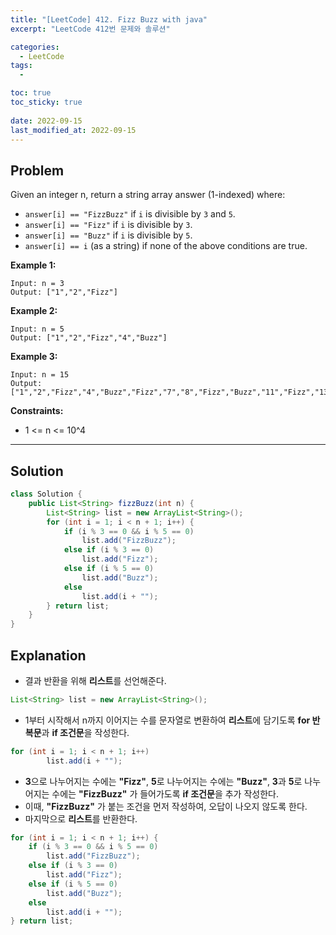 ```yaml
---
title: "[LeetCode] 412. Fizz Buzz with java"
excerpt: "LeetCode 412번 문제와 솔루션"

categories:
  - LeetCode
tags:
  - 

toc: true
toc_sticky: true
 
date: 2022-09-15
last_modified_at: 2022-09-15
---
```

## **Problem**
Given an integer n, return a string array answer (1-indexed) where:

- `answer[i] == "FizzBuzz"` if `i` is divisible by `3` and `5`.
- `answer[i] == "Fizz"` if `i` is divisible by `3`.
- `answer[i] == "Buzz"` if `i` is divisible by `5`.
- `answer[i] == i` (as a string) if none of the above conditions are true.

**Example 1:**
```
Input: n = 3
Output: ["1","2","Fizz"]
```
**Example 2:**
```
Input: n = 5
Output: ["1","2","Fizz","4","Buzz"]
```
**Example 3:**
```
Input: n = 15
Output: ["1","2","Fizz","4","Buzz","Fizz","7","8","Fizz","Buzz","11","Fizz","13","14","FizzBuzz"]
```
**Constraints:**
- 1 <= n <= 10^4

---
## **Solution**
```java
class Solution {
    public List<String> fizzBuzz(int n) {
        List<String> list = new ArrayList<String>();
        for (int i = 1; i < n + 1; i++) {
            if (i % 3 == 0 && i % 5 == 0)
                list.add("FizzBuzz");
            else if (i % 3 == 0)
                list.add("Fizz");
            else if (i % 5 == 0)
                list.add("Buzz");
            else
                list.add(i + "");
        } return list;
    }
}
```
## **Explanation**
- 결과 반환을 위해 **리스트**를 선언해준다.
```java
List<String> list = new ArrayList<String>();
```
- 1부터 시작해서 n까지 이어지는 수를 문자열로 변환하여 **리스트**에 담기도록 **for 반복문**과 **if 조건문**을 작성한다.
```java
for (int i = 1; i < n + 1; i++)
        list.add(i + "");
```
- **3**으로 나누어지는 수에는 **"Fizz"**, **5**로 나누어지는 수에는 **"Buzz"**, **3**과 **5**로 나누어지는 수에는 **"FizzBuzz"** 가 들어가도록 **if 조건문**을 추가 작성한다.
- 이때, **"FizzBuzz"** 가 붙는 조건을 먼저 작성하여, 오답이 나오지 않도록 한다.
- 마지막으로 **리스트**를 반환한다.
```java
for (int i = 1; i < n + 1; i++) {
    if (i % 3 == 0 && i % 5 == 0)
        list.add("FizzBuzz");
    else if (i % 3 == 0)
        list.add("Fizz");
    else if (i % 5 == 0)
        list.add("Buzz");
    else
        list.add(i + "");
} return list;
```